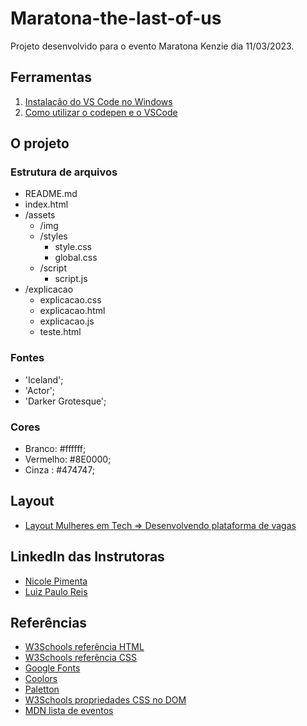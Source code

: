 # Maratona-the-last-of-us

Projeto desenvolvido para o evento Maratona Kenzie dia 11/03/2023.

## Ferramentas

1. [Instalação do VS Code no Windows](https://kenzie.com.br/blog/instalacao-vs-code-windows/)
2. [Como utilizar o codepen e o VSCode](https://kenzie-academy-brasil.github.io/ferramentas/)

## O projeto

### Estrutura de arquivos

- README.md
- index.html
- /assets
  - /img
  - /styles
    - style.css
    - global.css
  - /script
    - script.js
- /explicacao
  - explicacao.css
  - explicacao.html
  - explicacao.js
  - teste.html

### Fontes

- 'Iceland';
- 'Actor';
- 'Darker Grotesque';

### Cores

- Branco: #ffffff;
- Vermelho: #8E0000;
- Cinza : #474747;

## Layout

- [Layout Mulheres em Tech => Desenvolvendo plataforma de vagas](https://www.figma.com/file/E8MXdl9rjgThlbZYMAjX39/Maratona-Kenzie---The-Last-of-Us?node-id=0%3A1&t=Y8d5G0K9jA49u9yj-0)

## LinkedIn das Instrutoras

- [Nicole Pimenta](https://www.linkedin.com/in/nicole-pimenta/)
- [Luiz Paulo Reis](https://www.linkedin.com/in/luiz-paulo-reis-cardoso/)

## Referências

- [W3Schools referência HTML](https://www.w3schools.com/tags/default.asp)
- [W3Schools referência CSS](https://www.w3schools.com/cssref/default.asp)
- [Google Fonts](https://fonts.google.com/)
- [Coolors](https://coolors.co/palettes/trending)
- [Paletton](https://paletton.com/)
- [W3Schools propriedades CSS no DOM](https://www.w3schools.com/jsref/dom_obj_style.asp)
- [MDN lista de eventos](https://developer.mozilla.org/en-US/docs/Web/Events)
